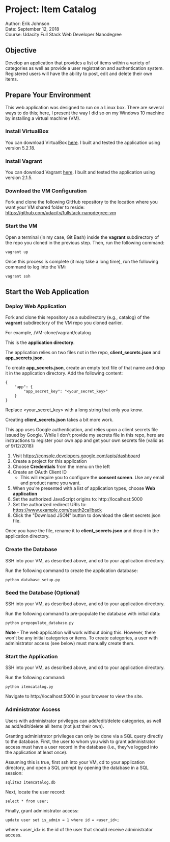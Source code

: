 # Project: Item Catalog

Author: Erik Johnson  
Date: September 12, 2018  
Course: Udacity Full Stack Web Developer Nanodegree


## Objective

Develop an application that provides a list of items within a variety of
categories as well as provide a user registration and authentication system.
Registered users will have the ability to post, edit and delete their own items.


## Prepare Your Environment

This web application was designed to run on a Linux box. There are several ways
to do this; here, I present the way I did so on my Windows 10 machine by
installing a virtual machine (VM).

### Install VirtualBox

You can download VirtualBox [here](https://www.virtualbox.org/wiki/Downloads).
I built and tested the application using version 5.2.18.


### Install Vagrant

You can download Vagrant [here](https://www.vagrantup.com/downloads.html).
I built and tested the application using version 2.1.5.


### Download the VM Configuration

Fork and clone the following GitHub repository to the location where you
want your VM shared folder to reside:  
https://github.com/udacity/fullstack-nanodegree-vm

### Start the VM

Open a terminal (in my case, Git Bash) inside the **vagrant** subdirectory of
the repo you cloned in the previous step. Then, run the following command:

```
vagrant up
```

Once this process is complete (it may take a long time), run the following
command to log into the VM:

```
vagrant ssh
```


## Start the Web Application


### Deploy Web Application

Fork and clone this repository as a subdirectory (e.g., catalog) 
of the **vagrant** subdirectory of the VM repo you cloned earlier.

For example, /VM-clone/vagrant/catalog

This is the **application directory**.

The application relies on two files not in the repo, **client_secrets.json**
and **app_secrets.json**.

To create **app_secrets.json**, create an empty text file of that name
and drop it in the application directory.
Add the following content:

```
{
    "app": {
        "app_secret_key": "<your_secret_key>"
    }
}
```
Replace <your_secret_key> with a long string that only you know.

Creating **client_secrets.json** takes a bit more work.

This app uses Google authentication, and relies upon a client secrets file
issued by Google. While I don't provide my secrets file in this repo,
here are instructions to register your own app and get your own
secrets file (valid as of 9/12/2018):

1. Visit https://console.developers.google.com/apis/dashboard
2. Create a project for this application
3. Choose **Credentials** from the menu on the left
4. Create an OAuth Client ID
    - This will require you to configure the **consent screen**. Use any email
    and product name you want.
5. When you're presented with a list of application types, choose **Web
application**
6. Set the authorized JavaScript origins to: http://localhost:5000
7. Set the authorized redirect URIs to: https://www.example.com/oauth2callback
8. Click the "Download JSON" button to download the client secrets json file.

Once you have the file, rename it to **client_secrets.json** and drop it in the
application directory.


### Create the Database

SSH into your VM, as described above, and cd to your application directory.

Run the following command to create the application database:
```
python database_setup.py
```


### Seed the Database (Optional)

SSH into your VM, as described above, and cd to your application directory.

Run the following command to pre-populate the database with initial data:
```
python prepopulate_database.py
```
**Note** - The web application will work without doing this. However, there
won't be any initial categories or items. To create categories, a user
with administrator access (see below) must manually create them.


### Start the Application

SSH into your VM, as described above, and cd to your application directory.

Run the following command:
```
python itemcatalog.py
```

Navigate to http://localhost:5000 in your browser to view the site.


### Administrator Access

Users with administrator privileges can add/edit/delete categories, as well as
add/edit/delete all items (not just their own).

Granting administrator privileges can only be done via a SQL query directly to
the database. First, the user to whom you wish to grant administrator access
must have a user record in the database (i.e., they've logged into the
application at least once). 

Assuming this is true, first ssh into your VM, cd to your application directory,
and open a SQL prompt by opening the database in a SQL session:

```
sqlite3 itemcatalog.db
```

Next, locate the user record:
```
select * from user;
```

Finally, grant administrator access:
```
update user set is_admin = 1 where id = <user_id>;
```
where <user_id> is the id of the user that should receive administrator access.